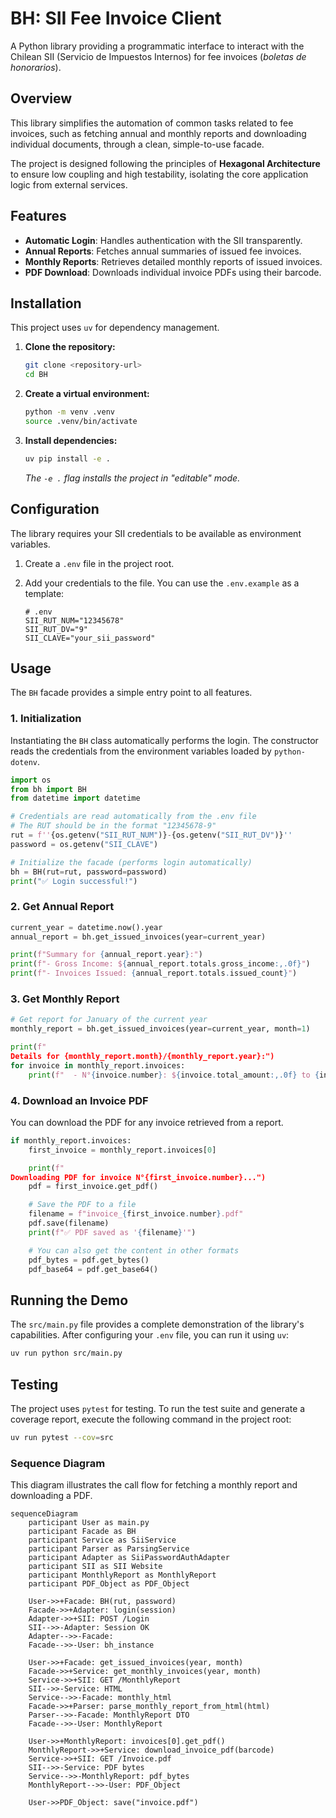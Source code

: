 # BH: SII Fee Invoice Client

A Python library providing a programmatic interface to interact with the Chilean SII (Servicio de Impuestos Internos) for fee invoices (_boletas de honorarios_).

## Overview

This library simplifies the automation of common tasks related to fee invoices, such as fetching annual and monthly reports and downloading individual documents, through a clean, simple-to-use facade.

The project is designed following the principles of **Hexagonal Architecture** to ensure low coupling and high testability, isolating the core application logic from external services.

## Features

- **Automatic Login**: Handles authentication with the SII transparently.
- **Annual Reports**: Fetches annual summaries of issued fee invoices.
- **Monthly Reports**: Retrieves detailed monthly reports of issued invoices.
- **PDF Download**: Downloads individual invoice PDFs using their barcode.

## Installation

This project uses `uv` for dependency management.

1.  **Clone the repository:**

    ```bash
    git clone <repository-url>
    cd BH
    ```

2.  **Create a virtual environment:**

    ```bash
    python -m venv .venv
    source .venv/bin/activate
    ```

3.  **Install dependencies:**
    ```bash
    uv pip install -e .
    ```
    _The `-e .` flag installs the project in "editable" mode._

## Configuration

The library requires your SII credentials to be available as environment variables.

1.  Create a `.env` file in the project root.
2.  Add your credentials to the file. You can use the `.env.example` as a template:

    ```dotenv
    # .env
    SII_RUT_NUM="12345678"
    SII_RUT_DV="9"
    SII_CLAVE="your_sii_password"
    ```

## Usage

The `BH` facade provides a simple entry point to all features.

### 1. Initialization

Instantiating the `BH` class automatically performs the login. The constructor reads the credentials from the environment variables loaded by `python-dotenv`.

```python
import os
from bh import BH
from datetime import datetime

# Credentials are read automatically from the .env file
# The RUT should be in the format "12345678-9"
rut = f''{os.getenv("SII_RUT_NUM")}-{os.getenv("SII_RUT_DV")}''
password = os.getenv("SII_CLAVE")

# Initialize the facade (performs login automatically)
bh = BH(rut=rut, password=password)
print("✅ Login successful!")
```

### 2. Get Annual Report

```python
current_year = datetime.now().year
annual_report = bh.get_issued_invoices(year=current_year)

print(f"Summary for {annual_report.year}:")
print(f"- Gross Income: ${annual_report.totals.gross_income:,.0f}")
print(f"- Invoices Issued: {annual_report.totals.issued_count}")
```

### 3. Get Monthly Report

```python
# Get report for January of the current year
monthly_report = bh.get_issued_invoices(year=current_year, month=1)

print(f"
Details for {monthly_report.month}/{monthly_report.year}:")
for invoice in monthly_report.invoices:
    print(f"  - N°{invoice.number}: ${invoice.total_amount:,.0f} to {invoice.recipient_name}")
```

### 4. Download an Invoice PDF

You can download the PDF for any invoice retrieved from a report.

```python
if monthly_report.invoices:
    first_invoice = monthly_report.invoices[0]

    print(f"
Downloading PDF for invoice N°{first_invoice.number}...")
    pdf = first_invoice.get_pdf()

    # Save the PDF to a file
    filename = f"invoice_{first_invoice.number}.pdf"
    pdf.save(filename)
    print(f"✅ PDF saved as '{filename}'")

    # You can also get the content in other formats
    pdf_bytes = pdf.get_bytes()
    pdf_base64 = pdf.get_base64()
```

## Running the Demo

The `src/main.py` file provides a complete demonstration of the library's capabilities. After configuring your `.env` file, you can run it using `uv`:

```bash
uv run python src/main.py
```

## Testing

The project uses `pytest` for testing. To run the test suite and generate a coverage report, execute the following command in the project root:

```bash
uv run pytest --cov=src
```

### Sequence Diagram

This diagram illustrates the call flow for fetching a monthly report and downloading a PDF.

```mermaid
sequenceDiagram
    participant User as main.py
    participant Facade as BH
    participant Service as SiiService
    participant Parser as ParsingService
    participant Adapter as SiiPasswordAuthAdapter
    participant SII as SII Website
    participant MonthlyReport as MonthlyReport
    participant PDF_Object as PDF_Object

    User->>+Facade: BH(rut, password)
    Facade->>+Adapter: login(session)
    Adapter->>+SII: POST /Login
    SII-->>-Adapter: Session OK
    Adapter-->>-Facade:
    Facade-->>-User: bh_instance

    User->>+Facade: get_issued_invoices(year, month)
    Facade->>+Service: get_monthly_invoices(year, month)
    Service->>+SII: GET /MonthlyReport
    SII-->>-Service: HTML
    Service-->>-Facade: monthly_html
    Facade->>+Parser: parse_monthly_report_from_html(html)
    Parser-->>-Facade: MonthlyReport DTO
    Facade-->>-User: MonthlyReport

    User->>+MonthlyReport: invoices[0].get_pdf()
    MonthlyReport->>+Service: download_invoice_pdf(barcode)
    Service->>+SII: GET /Invoice.pdf
    SII-->>-Service: PDF bytes
    Service-->>-MonthlyReport: pdf_bytes
    MonthlyReport-->>-User: PDF_Object

    User->>PDF_Object: save("invoice.pdf")

```
